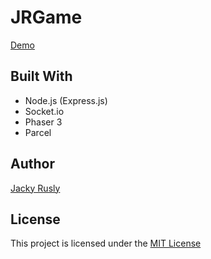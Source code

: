 # JRGame

<a href="https://jrgame.herokuapp.com/">Demo</a>

## Built With
- Node.js (Express.js)
- Socket.io
- Phaser 3
- Parcel

## Author
[Jacky Rusly](https://www.jackyrusly.web.id)

## License
This project is licensed under the [MIT License](https://opensource.org/licenses/MIT)
